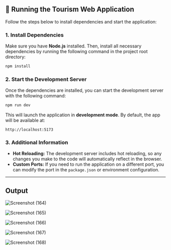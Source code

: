 ## 🚀 Running the Tourism Web Application

Follow the steps below to install dependencies and start the application:

### 1. Install Dependencies
Make sure you have **Node.js** installed. Then, install all necessary dependencies by running the following command in the project root directory:

```bash
npm install
```

### 2. Start the Development Server
Once the dependencies are installed, you can start the development server with the following command:

```bash
npm run dev
```

This will launch the application in **development mode**. By default, the app will be available at:

```
http://localhost:5173
```

### 3. Additional Information
- **Hot Reloading:** The development server includes hot reloading, so any changes you make to the code will automatically reflect in the browser.
- **Custom Ports:** If you need to run the application on a different port, you can modify the port in the `package.json` or environment configuration.

---

## Output

![Screenshot (164)](https://github.com/user-attachments/assets/d4cc9db8-676a-4b1f-a107-2e17a312b754)

![Screenshot (165)](https://github.com/user-attachments/assets/4c3969bb-3d79-43c5-82b4-a6fe99e4c8e6)

![Screenshot (166)](https://github.com/user-attachments/assets/803962bd-c7d7-4273-a384-866e2dd233bc)

![Screenshot (167)](https://github.com/user-attachments/assets/d5f920d8-4b33-4460-a547-dc3e5bd99d0d)

![Screenshot (168)](https://github.com/user-attachments/assets/1f6143bc-8e9e-4717-b7dd-ea527fe51e0c)

